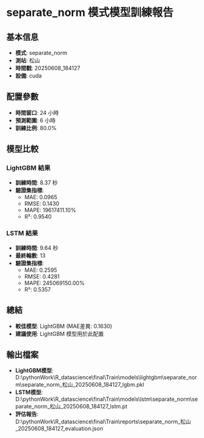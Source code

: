 
# separate_norm 模式模型訓練報告

## 基本信息
- **模式**: separate_norm
- **測站**: 松山
- **時間戳**: 20250608_184127
- **設備**: cuda

## 配置參數
- **時間窗口**: 24 小時
- **預測範圍**: 6 小時
- **訓練比例**: 80.0%

## 模型比較

### LightGBM 結果

- **訓練時間**: 8.37 秒
- **驗證集指標**:
  - MAE: 0.0965
  - RMSE: 0.1430
  - MAPE: 19617411.10%
  - R²: 0.9540

### LSTM 結果

- **訓練時間**: 9.64 秒
- **最終輪數**: 13
- **驗證集指標**:
  - MAE: 0.2595
  - RMSE: 0.4281
  - MAPE: 245069150.00%
  - R²: 0.5357

## 總結

- **較佳模型**: LightGBM (MAE差異: 0.1630)
- **建議使用**: LightGBM 模型用於此配置


## 輸出檔案
- **LightGBM模型**: D:\pythonWork\R_datascience\final\Train\models\lightgbm\separate_norm\separate_norm_松山_20250608_184127_lgbm.pkl
- **LSTM模型**: D:\pythonWork\R_datascience\final\Train\models\lstm\separate_norm\separate_norm_松山_20250608_184127_lstm.pt
- **評估報告**: D:\pythonWork\R_datascience\final\Train\reports\separate_norm_松山_20250608_184127_evaluation.json
